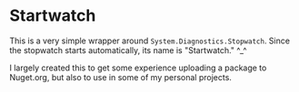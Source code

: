 # Startwatch

This is a very simple wrapper around `System.Diagnostics.Stopwatch`. Since the stopwatch starts automatically, its name is "Startwatch." ^_^

I largely created this to get some experience uploading a package to Nuget.org, but also to use in some of my personal projects.

